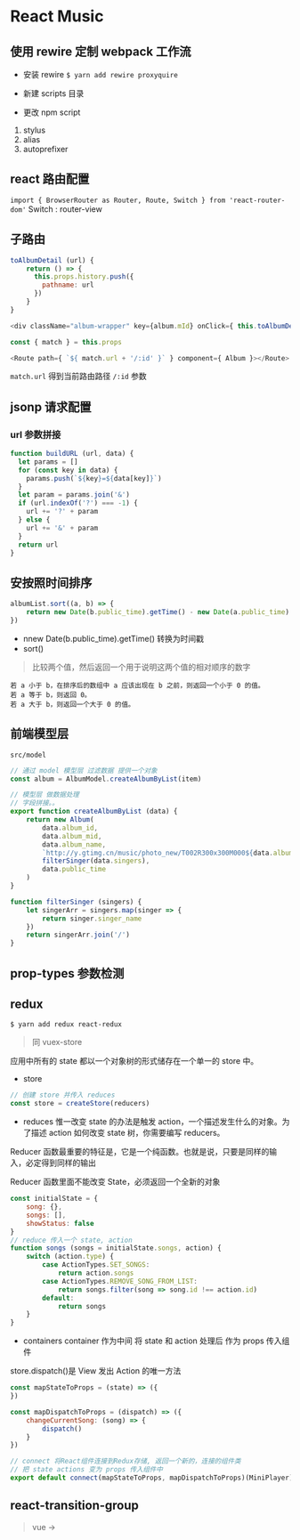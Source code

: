 # React Music

## 使用 rewire 定制 webpack 工作流

- 安装 rewire
`$ yarn add rewire proxyquire`

- 新建 scripts 目录

- 更改 npm script


1. stylus
2. alias
3. autoprefixer

## react 路由配置
`import { BrowserRouter as Router, Route, Switch } from 'react-router-dom'`
Switch : router-view

## 子路由
```js
toAlbumDetail (url) {
    return () => {
      this.props.history.push({
        pathname: url
      })
    }
}

<div className="album-wrapper" key={album.mId} onClick={ this.toAlbumDetail(`${match.url + '/' + album.mId}`) }>

const { match } = this.props

<Route path={ `${ match.url + '/:id' }` } component={ Album }></Route>
```
`match.url` 得到当前路由路径
`/:id` 参数


## jsonp 请求配置

### url 参数拼接
```js
function buildURL (url, data) {
  let params = []
  for (const key in data) {
    params.push(`${key}=${data[key]}`)
  }
  let param = params.join('&')
  if (url.indexOf('?') === -1) {
    url += '?' + param
  } else {
    url += '&' + param
  }
  return url
}
```

## 安按照时间排序
```js
albumList.sort((a, b) => {
    return new Date(b.public_time).getTime() - new Date(a.public_time).getTime()
})
```
- nnew Date(b.public_time).getTime() 转换为时间戳
- sort()
> 比较两个值，然后返回一个用于说明这两个值的相对顺序的数字

    若 a 小于 b，在排序后的数组中 a 应该出现在 b 之前，则返回一个小于 0 的值。
    若 a 等于 b，则返回 0。
    若 a 大于 b，则返回一个大于 0 的值。

## 前端模型层
`src/model`

```js
// 通过 model 模型层 过滤数据 提供一个对象
const album = AlbumModel.createAlbumByList(item)
```
```js
// 模型层 做数据处理 
// 字段拼接。。
export function createAlbumByList (data) {
    return new Album(
        data.album_id,
        data.album_mid,
        data.album_name,
        `http://y.gtimg.cn/music/photo_new/T002R300x300M000${data.album_mid}.jpg?max_age=2592000`,
        filterSinger(data.singers),
        data.public_time
    )
}

function filterSinger (singers) {
    let singerArr = singers.map(singer => {
        return singer.singer_name
    })
    return singerArr.join('/')
}
```

## prop-types 参数检测

## redux
`$ yarn add redux react-redux`

> 同 vuex-store

应用中所有的 state 都以一个对象树的形式储存在一个单一的 store 中。 
- store
```js
// 创建 store 并传入 reduces
const store = createStore(reducers)
```
- reduces
惟一改变 state 的办法是触发 action，一个描述发生什么的对象。为了描述 action 如何改变 state 树，你需要编写 reducers。

Reducer 函数最重要的特征是，它是一个纯函数。也就是说，只要是同样的输入，必定得到同样的输出

Reducer 函数里面不能改变 State，必须返回一个全新的对象

```js
const initialState = {
    song: {},
    songs: [],
    showStatus: false
}
// reduce 传入一个 state, action 
function songs (songs = initialState.songs, action) {
    switch (action.type) {
        case ActionTypes.SET_SONGS:
            return action.songs
        case ActionTypes.REMOVE_SONG_FROM_LIST:
            return songs.filter(song => song.id !== action.id)
        default:
            return songs
    }
}
```
- containers
container 作为中间 将 state 和 action 处理后 作为 props 传入组件

store.dispatch()是 View 发出 Action 的唯一方法

```js
const mapStateToProps = (state) => ({
})

const mapDispatchToProps = (dispatch) => ({
    changeCurrentSong: (song) => {
        dispatch()
    }
})

// connect 将React组件连接到Redux存储, 返回一个新的，连接的组件类
// 把 state actions 变为 props 传入组件中
export default connect(mapStateToProps, mapDispatchToProps)(MiniPlayer)

```

## react-transition-group
> vue -> <transition>
